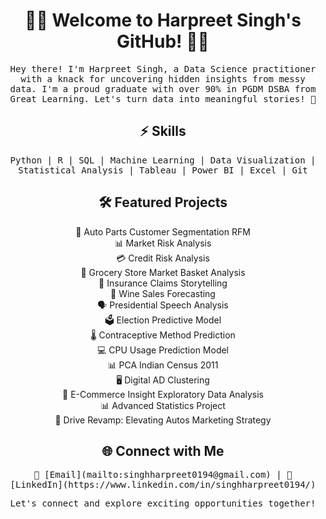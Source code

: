 <!-- Header Section -->
<h1 align="center">👨‍💻 Welcome to Harpreet Singh's GitHub! 👨‍💻</h1>

<!-- Introduction Section -->
<p align="center">
  <samp>
    Hey there! I'm Harpreet Singh, a Data Science practitioner with a knack for uncovering hidden insights from messy data. I'm a proud graduate with over 90% in PGDM DSBA from Great Learning. Let's turn data into meaningful stories! 🚀
  </samp>
</p>

<!-- Skills Section -->
<h2 align="center">⚡️ Skills</h2>
<p align="center">
  <samp>
    Python | R | SQL | Machine Learning | Data Visualization | Statistical Analysis | Tableau | Power BI | Excel | Git
  </samp>
</p>

<!-- Projects Section -->
<h2 align="center">🛠️ Featured Projects</h2>

<p align="center">
  🚗 Auto Parts Customer Segmentation RFM <br>
  📊 Market Risk Analysis <br>
  💳 Credit Risk Analysis <br>
  🛒 Grocery Store Market Basket Analysis <br>
  🏥 Insurance Claims Storytelling <br>
  🍷 Wine Sales Forecasting <br>
  🗣️ Presidential Speech Analysis <br>
  🗳️ Election Predictive Model <br>
  🌡️ Contraceptive Method Prediction <br>
  💻 CPU Usage Prediction Model <br>
  📊 PCA Indian Census 2011 <br>
  🖥️ Digital AD Clustering <br>
  🛒 E-Commerce Insight Exploratory Data Analysis <br>
  📊 Advanced Statistics Project <br>
  🚗 Drive Revamp: Elevating Autos Marketing Strategy
</p>

<!-- Contact Section -->
<h2 align="center">🌐 Connect with Me</h2>

<p align="center">
  <samp>
    📧 [Email](mailto:singhharpreet0194@gmail.com) | 
    💼 [LinkedIn](https://www.linkedin.com/in/singhharpreet0194/)
  </samp>
</p>

<!-- Footer Section -->
<p align="center">
  <samp>
    Let's connect and explore exciting opportunities together!
  </samp>
</p>

